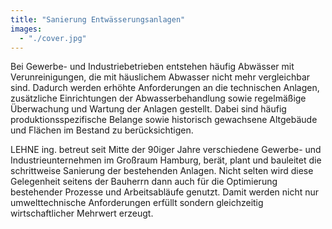 ```yaml
---
title: "Sanierung Entwässerungsanlagen"
images:
  - "./cover.jpg"
---
```


Bei Gewerbe- und Industriebetrieben entstehen häufig Abwässer mit
Verunreinigungen, die mit häuslichem Abwasser nicht mehr vergleichbar
sind. Dadurch werden erhöhte Anforderungen an die technischen Anlagen,
zusätzliche Einrichtungen der Abwasserbehandlung sowie regelmäßige
Überwachung und Wartung der Anlagen gestellt. Dabei sind häufig
produktionsspezifische Belange sowie historisch gewachsene Altgebäude
und Flächen im Bestand zu berücksichtigen.

LEHNE ing. betreut seit Mitte der 90iger Jahre verschiedene Gewerbe- und
Industrieunternehmen im Großraum Hamburg, berät, plant und bauleitet die
schrittweise Sanierung der bestehenden Anlagen. Nicht selten wird diese
Gelegenheit seitens der Bauherrn dann auch für die Optimierung
bestehender Prozesse und Arbeitsabläufe genutzt. Damit werden nicht nur
umwelttechnische Anforderungen erfüllt sondern gleichzeitig
wirtschaftlicher Mehrwert erzeugt.
